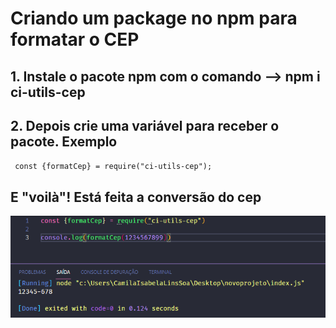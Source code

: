 # Criando um package no npm para formatar o CEP

## 1. Instale o pacote npm com o comando --> npm i ci-utils-cep

## 2. Depois crie uma variável para receber o pacote. Exemplo

<code> const {formatCep} = require("ci-utils-cep");</code>

## E "voilà"! Está feita a conversão do cep

<img src= "example.png">
